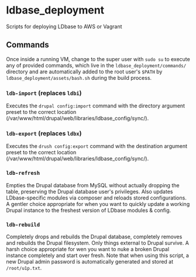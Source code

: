 # ldbase_deployment
Scripts for deploying LDbase to AWS or Vagrant

## Commands
Once inside a running VM, change to the super user with `sudo su` to execute any of provided commands, which live in the `ldbase_deployment/commands/` directory and are automatically added to the root user's `$PATH` by `ldbase_deployment/assets/bash.sh` during the build process.

### `ldb-import` (replaces `ldbi`)
Executes the `drupal config:import` command with the directory argument preset to the correct location (/var/www/html/drupal/web/libraries/ldbase_config/sync/).

### `ldb-export` (replaces `ldbx`)
Executes the `drush config:export` command with the destination argument preset to the correct location (/var/www/html/drupal/web/libraries/ldbase_config/sync/).

### `ldb-refresh`
Empties the Drupal database from MySQL without actually dropping the table, preserving the Drupal database user's privileges. Also updates LDbase-specific modules via composer and reloads stored configurations. A gentler choice appropriate for when you want to quickly update a working Drupal instance to the freshest version of LDbase modules & config.

### `ldb-rebuild`
Completely drops and rebuilds the Drupal database, completely removes and rebuilds the Drupal filesystem. Only things external to Drupal survive. A harsh choice appropriate for wen you want to nuke a broken Drupal instance completely and start over fresh. Note that when using this script, a new Drupal admin password is automatically generated and stored at `/root/u1p.txt`.
